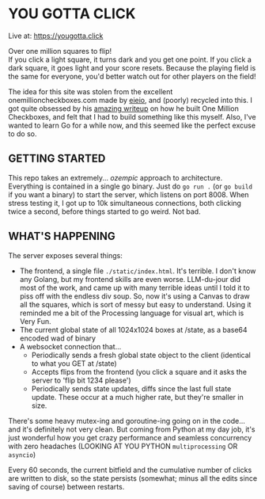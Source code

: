 # YOU GOTTA CLICK

Live at: https://yougotta.click

Over one million squares to flip!  
If you click a light square, it turns dark and you get one point. If you click a dark square, it goes light and your score resets.
Because the playing field is the same for everyone, you'd better watch out for other players on the field!

The idea for this site was stolen from the excellent onemillioncheckboxes.com made by <a href="https://onemillioncheckboxes.com">eieio</a>, and (poorly) recycled into this. 
I got quite obsessed by his <a href="https://eieio.games/essays/scaling-one-million-checkboxes">amazing writeup</a> on how he built One Million Checkboxes, and felt that I had to build something like this myself.
Also, I've wanted to learn Go for a while now, and this seemed like the perfect excuse to do so.

## GETTING STARTED

This repo takes an extremely... *ozempic* approach to architecture. Everything is contained in a single go binary. Just do `go run .` (or `go build` if you want a binary) to start the server, which listens on port 8008. When stress testing it, I got up to 10k simultaneous connections, both clicking twice a second, before things started to go weird. Not bad.


## WHAT'S HAPPENING

The server exposes several things:

- The frontend, a single file `./static/index.html`. It's terrible. I don't know any Golang, but my frontend skills are even worse. 
  LLM-du-jour did most of the work, and came up with many terrible ideas until I told it to piss off with the endless div  soup.
  So, now it's using a Canvas to draw all the squares, which is sort of messy but easy to understand. 
  Using it reminded me a bit of the Processing language for visual art, which is Very Fun.
- The current global state of all 1024x1024 boxes at /state, as a base64 encoded wad of binary
- A websocket connection that...  
  - Periodically sends a fresh global state object to the client (identical to what you GET at /state) 
  - Accepts flips from the frontend (you click a square and it asks the server to 'flip bit 1234 please')
  - Periodically sends state updates, diffs since the last full state update. These occur at a much higher rate, but they're smaller in size.

There's some heavy mutex-ing and goroutine-ing going on in the code... and it's definitely not very clean. 
But coming from Python at my day job, it's just wonderful how you get crazy performance and seamless concurrency with zero headaches 
(LOOKING AT YOU PYTHON `multiprocessing` OR `asyncio`)

Every 60 seconds, the current bitfield and the cumulative number of clicks are written to disk, so the state persists (somewhat; minus all the edits since saving of course) between restarts.
